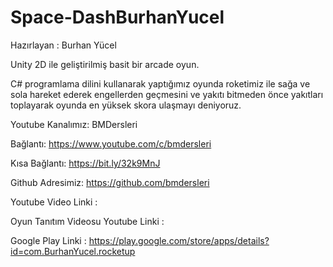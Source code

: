 # Space-DashBurhanYucel

Hazırlayan : Burhan Yücel

Unity 2D ile geliştirilmiş basit bir arcade oyun.

C# programlama dilini kullanarak yaptığımız oyunda roketimiz ile sağa ve sola hareket ederek engellerden geçmesini ve yakıtı bitmeden önce 
yakıtları toplayarak oyunda en yüksek skora ulaşmayı deniyoruz.

Youtube Kanalımız: BMDersleri

Bağlantı: https://www.youtube.com/c/bmdersleri

Kısa Bağlantı: https://bit.ly/32k9MnJ

Github Adresimiz: https://github.com/bmdersleri

Youtube Video Linki : 

Oyun Tanıtım Videosu Youtube Linki : 

Google Play Linki : https://play.google.com/store/apps/details?id=com.BurhanYucel.rocketup
